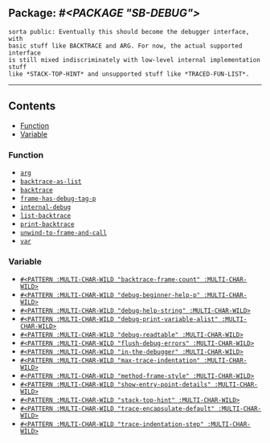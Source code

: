 ## Package: ***#<PACKAGE "SB-DEBUG">***
```
sorta public: Eventually this should become the debugger interface, with
basic stuff like BACKTRACE and ARG. For now, the actual supported interface
is still mixed indiscriminately with low-level internal implementation stuff
like *STACK-TOP-HINT* and unsupported stuff like *TRACED-FUN-LIST*.
```
---
## Contents
- [Function](#function)
- [Variable](#variable)


### Function
- [`arg`](function/arg.md)
- [`backtrace-as-list`](function/backtrace-as-list.md)
- [`backtrace`](function/backtrace.md)
- [`frame-has-debug-tag-p`](function/frame-has-debug-tag-p.md)
- [`internal-debug`](function/internal-debug.md)
- [`list-backtrace`](function/list-backtrace.md)
- [`print-backtrace`](function/print-backtrace.md)
- [`unwind-to-frame-and-call`](function/unwind-to-frame-and-call.md)
- [`var`](function/var.md)


### Variable
- [`#<PATTERN :MULTI-CHAR-WILD "backtrace-frame-count" :MULTI-CHAR-WILD>`](variable/$backtrace-frame-count$.md)
- [`#<PATTERN :MULTI-CHAR-WILD "debug-beginner-help-p" :MULTI-CHAR-WILD>`](variable/$debug-beginner-help-p$.md)
- [`#<PATTERN :MULTI-CHAR-WILD "debug-help-string" :MULTI-CHAR-WILD>`](variable/$debug-help-string$.md)
- [`#<PATTERN :MULTI-CHAR-WILD "debug-print-variable-alist" :MULTI-CHAR-WILD>`](variable/$debug-print-variable-alist$.md)
- [`#<PATTERN :MULTI-CHAR-WILD "debug-readtable" :MULTI-CHAR-WILD>`](variable/$debug-readtable$.md)
- [`#<PATTERN :MULTI-CHAR-WILD "flush-debug-errors" :MULTI-CHAR-WILD>`](variable/$flush-debug-errors$.md)
- [`#<PATTERN :MULTI-CHAR-WILD "in-the-debugger" :MULTI-CHAR-WILD>`](variable/$in-the-debugger$.md)
- [`#<PATTERN :MULTI-CHAR-WILD "max-trace-indentation" :MULTI-CHAR-WILD>`](variable/$max-trace-indentation$.md)
- [`#<PATTERN :MULTI-CHAR-WILD "method-frame-style" :MULTI-CHAR-WILD>`](variable/$method-frame-style$.md)
- [`#<PATTERN :MULTI-CHAR-WILD "show-entry-point-details" :MULTI-CHAR-WILD>`](variable/$show-entry-point-details$.md)
- [`#<PATTERN :MULTI-CHAR-WILD "stack-top-hint" :MULTI-CHAR-WILD>`](variable/$stack-top-hint$.md)
- [`#<PATTERN :MULTI-CHAR-WILD "trace-encapsulate-default" :MULTI-CHAR-WILD>`](variable/$trace-encapsulate-default$.md)
- [`#<PATTERN :MULTI-CHAR-WILD "trace-indentation-step" :MULTI-CHAR-WILD>`](variable/$trace-indentation-step$.md)
